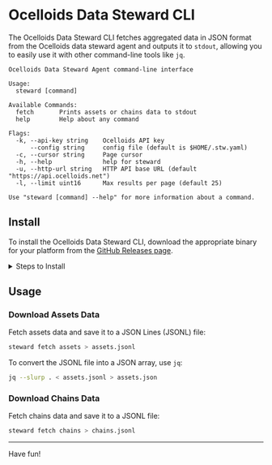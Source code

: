# Ocelloids Data Steward CLI

The Ocelloids Data Steward CLI fetches aggregated data in JSON format from the Ocelloids data steward agent and outputs it to `stdout`, allowing you to easily use it with other command-line tools like `jq`.

```
Ocelloids Data Steward Agent command-line interface

Usage:
  steward [command]

Available Commands:
  fetch       Prints assets or chains data to stdout
  help        Help about any command

Flags:
  -k, --api-key string    Ocelloids API key
      --config string     config file (default is $HOME/.stw.yaml)
  -c, --cursor string     Page cursor
  -h, --help              help for steward
  -u, --http-url string   HTTP API base URL (default "https://api.ocelloids.net")
  -l, --limit uint16      Max results per page (default 25)

Use "steward [command] --help" for more information about a command.
```

## Install

To install the Ocelloids Data Steward CLI, download the appropriate binary for your platform from the [GitHub Releases page](https://github.com/sodazone/go-steward/releases).

<details>
<summary>Steps to Install</summary>

1. **Visit the releases page**: Go to the [Ocelloids Data Steward CLI Releases](https://github.com/sodazone/go-steward/releases).

2. **Choose your platform**: Select the binary that matches your operating system (e.g., Linux, macOS, Windows) and architecture (e.g., x86, x64, ARM).

3. **Download the binary package**: Click on the appropriate binary to start the download.

4. **Extract the binary executable**: Once downloaded, extract the `go-steward` binary from the package.
   
5. **Move the binary to a directory in your PATH**: Move the binary to a directory included in your system's PATH environment variable for easy access:
   ```bash
   mv go-steward /usr/local/bin/steward
   ```
6. **Verify installation**: Confirm the installation by running the following command:
   ```bash
   steward help
   ```
</details>

## Usage

### Download Assets Data

Fetch assets data and save it to a JSON Lines (JSONL) file:

```bash
steward fetch assets > assets.jsonl
```

To convert the JSONL file into a JSON array, use `jq`:

```bash
jq --slurp . < assets.jsonl > assets.json
```

### Download Chains Data

Fetch chains data and save it to a JSONL file:

```bash
steward fetch chains > chains.jsonl
```

---

Have fun!
